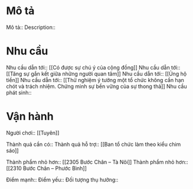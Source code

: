 # Mô tả
Mô tả::
Description::

# Nhu cầu
Nhu cầu dẫn tới:: [[Có được sự chú ý của cộng đồng]]
Nhu cầu dẫn tới:: [[Tăng sự gắn kết giữa những người quan tâm]]
Nhu cầu dẫn tới:: [[Ủng hộ tiền]]
Nhu cầu dẫn tới:: [[Thử nghiệm ý tưởng một tổ chức không cần hạn chót và trách nhiệm. Chứng minh sự bền vững của sự thong thả]]
Nhu cầu phát sinh::

# Vận hành
Người chơi:: [[Tuyên]]

Thành quả cần có:: 
Thành quả hỗ trợ:: [[Ban tổ chức làm theo kiểu chim sáo]]

Thành phẩm nhỏ hơn:: [[2305 Bước Chân – Tà Nôi]]
Thành phẩm nhỏ hơn:: [[2310 Bước Chân – Phước Bình]]

Điểm mạnh::
Điểm yếu::
Đối tượng thụ hưởng::
